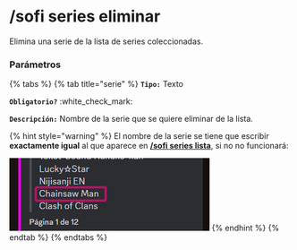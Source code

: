 # /sofi series eliminar

Elimina una serie de la lista de series coleccionadas.

### Parámetros

{% tabs %}
{% tab title="serie" %}
**`Tipo:`** Texto

**`Obligatorio?`** :white\_check\_mark:

**`Descripción:`** Nombre de la serie que se quiere eliminar de la lista.

{% hint style="warning" %}
El nombre de la serie se tiene que escribir **exactamente igual** al que aparece en [**/sofi series lista**](sofi-series-lista.md), si no no funcionará:

<img src="../../.gitbook/assets/ejemplo-serie-eliminar.png" alt="" data-size="original">
{% endhint %}
{% endtab %}
{% endtabs %}
